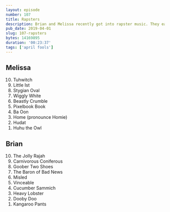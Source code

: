 ```yaml
---
layout: episode
number: 107
title: Rapsters
description: Brian and Melissa recently got into rapster music. They each list their ten favorite rapsters.
pub_date: 2019-04-01
slug: 107-rapsters
bytes: 14169895
duration: '00:23:37'
tags: ['april fools']
---
```

<h2>Melissa</h2>
<ol reversed>
<li>Tuhwitch</li>
<li>Little Ist</li>
<li>Stygian Oval</li>
<li>Wiggly White</li>
<li>Beastly Crumble</li>
<li>Pixelbook Book</li>
<li>Ba Oon</li>
<li>Home (pronounce Homie)</li>
<li>Hudat</li>
<li>Huhu the Owl</li>
</ol>

<h2>Brian</h2>
<ol reversed>
<li>The Jolly Rajah</li>
<li>Carnivorous Coniferous</li>
<li>Goober Two Shoes</li>
<li>The Baron of Bad News</li>
<li>Misled</li>
<li>Vinceable</li>
<li>Cucumber Sammich</li>
<li>Heavy Lobster</li>
<li>Dooby Doo</li>
<li>Kangaroo Pants</li>
</ol>